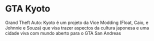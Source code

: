 # GTA Kyoto
Grand Theft Auto: Kyoto é um projeto da Vice Modding (Float, Caio, e Johnnie e Souza) que visa trazer aspectos da cultura japonesa e uma cidade viva com mundo aberto para o GTA San Andreas 


